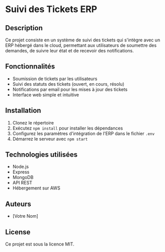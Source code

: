 # Suivi des Tickets ERP

## Description
Ce projet consiste en un système de suivi des tickets qui s'intègre avec un ERP hébergé dans le cloud, permettant aux utilisateurs de soumettre des demandes, de suivre leur état et de recevoir des notifications.

## Fonctionnalités
- Soumission de tickets par les utilisateurs
- Suivi des statuts des tickets (ouvert, en cours, résolu)
- Notifications par email pour les mises à jour des tickets
- Interface web simple et intuitive

## Installation
1. Clonez le répertoire
2. Exécutez `npm install` pour installer les dépendances
3. Configurez les paramètres d'intégration de l'ERP dans le fichier `.env`
4. Démarrez le serveur avec `npm start`

## Technologies utilisées
- Node.js
- Express
- MongoDB
- API REST
- Hébergement sur AWS

## Auteurs
- [Votre Nom]

## License
Ce projet est sous la licence MIT.
